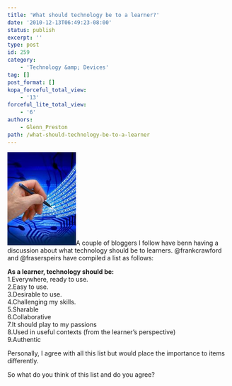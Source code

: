 ```yaml
---
title: 'What should technology be to a learner?'
date: '2010-12-13T06:49:23-08:00'
status: publish
excerpt: ''
type: post
id: 259
category:
    - 'Technology &amp; Devices'
tag: []
post_format: []
kopa_forceful_total_view:
    - '13'
forceful_lite_total_view:
    - '6'
authors:
    - Glenn_Preston
path: /what-should-technology-be-to-a-learner
---
```

[![](/content/uploads/2010/12/Technologysmall.jpg "Technologysmall")](/content/uploads/2010/12/Technologysmall.jpg)A couple of bloggers I follow have benn having a discussion about what technology should be to learners. @frankcrawford and @fraserspeirs have compiled a list as follows:

**As a learner, technology should be:**  
1.Everywhere, ready to use.  
2.Easy to use.  
3.Desirable to use.  
4.Challenging my skills.  
5.Sharable  
6.Collaborative  
7.It should play to my passions  
8.Used in useful contexts (from the learner’s perspective)  
9.Authentic

Personally, I agree with all this list but would place the importance to items differently.

So what do you think of this list and do you agree?